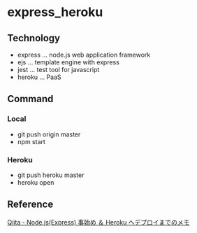 # express_heroku

## Technology

- express ... node.js web application framework
- ejs ... template engine with express
- jest ... test tool for javascript
- heroku ... PaaS

## Command

### Local

- git push origin master
- npm start

### Heroku

- git push heroku master
- heroku open

## Reference

[Qiita - Node.js(Express) 事始め ＆ Heroku へデプロイまでのメモ](https://qiita.com/hkusu/items/e46de8c446840c50aefe)
